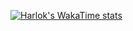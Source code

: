 
[![Harlok's WakaTime stats](https://github-readme-stats.vercel.app/api/wakatime?username=tumbersa)](https://github.com/tumbersa/github-readme-stats)
